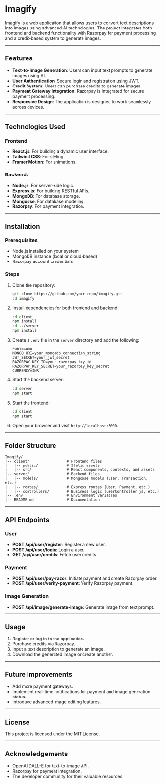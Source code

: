 # Imagify

Imagify is a web application that allows users to convert text descriptions into images using advanced AI technologies. The project integrates both frontend and backend functionality with Razorpay for payment processing and a credit-based system to generate images.

---

## Features
- **Text-to-Image Generation**: Users can input text prompts to generate images using AI.
- **User Authentication**: Secure login and registration using JWT.
- **Credit System**: Users can purchase credits to generate images.
- **Payment Gateway Integration**: Razorpay is integrated for secure payment processing.
- **Responsive Design**: The application is designed to work seamlessly across devices.

---

## Technologies Used
### Frontend:
- **React.js**: For building a dynamic user interface.
- **Tailwind CSS**: For styling.
- **Framer Motion**: For animations.

### Backend:
- **Node.js**: For server-side logic.
- **Express.js**: For building RESTful APIs.
- **MongoDB**: For database storage.
- **Mongoose**: For database modeling.
- **Razorpay**: For payment integration.

---

## Installation

### Prerequisites
- Node.js installed on your system
- MongoDB instance (local or cloud-based)
- Razorpay account credentials

### Steps
1. Clone the repository:
   ```bash
   git clone https://github.com/your-repo/imagify.git
   cd imagify
   ```

2. Install dependencies for both frontend and backend:
   ```bash
   cd client
   npm install
   cd ../server
   npm install
   ```

3. Create a `.env` file in the `server` directory and add the following:
   ```env
   PORT=4000
   MONGO_URI=your_mongodb_connection_string
   JWT_SECRET=your_jwt_secret
   RAZORPAY_KEY_ID=your_razorpay_key_id
   RAZORPAY_KEY_SECRET=your_razorpay_key_secret
   CURRENCY=INR
   ```

4. Start the backend server:
   ```bash
   cd server
   npm start
   ```

5. Start the frontend:
   ```bash
   cd client
   npm start
   ```

6. Open your browser and visit `http://localhost:3000`.

---

## Folder Structure
```
Imagify/
|-- client/                 # Frontend files
|   |-- public/             # Static assets
|   |-- src/                # React components, contexts, and assets
|-- server/                 # Backend files
|   |-- models/             # Mongoose models (User, Transaction, etc.)
|   |-- routes/             # Express routes (User, Payment, etc.)
|   |-- controllers/        # Business logic (userController.js, etc.)
|-- .env                    # Environment variables
|-- README.md               # Documentation
```

---

## API Endpoints

### User
- **POST /api/user/register**: Register a new user.
- **POST /api/user/login**: Login a user.
- **GET /api/user/credits**: Fetch user credits.

### Payment
- **POST /api/user/pay-razor**: Initiate payment and create Razorpay order.
- **POST /api/user/verify-payment**: Verify Razorpay payment.

### Image Generation
- **POST /api/image/generate-image**: Generate image from text prompt.

---

## Usage
1. Register or log in to the application.
2. Purchase credits via Razorpay.
3. Input a text description to generate an image.
4. Download the generated image or create another.

---

## Future Improvements
- Add more payment gateways.
- Implement real-time notifications for payment and image generation status.
- Introduce advanced image editing features.

---

## License
This project is licensed under the MIT License.

---

## Acknowledgements
- OpenAI DALL-E for text-to-image API.
- Razorpay for payment integration.
- The developer community for their valuable resources.

